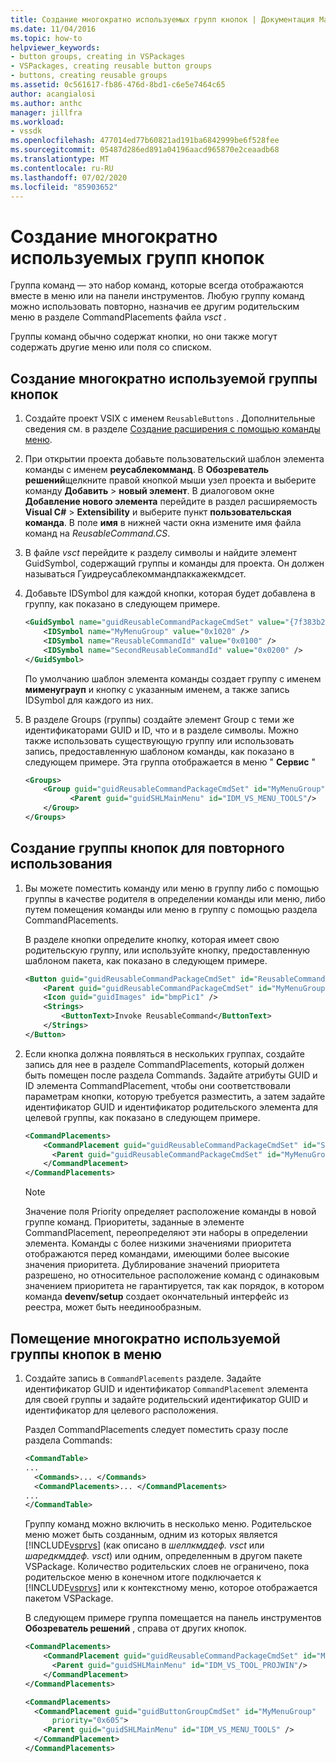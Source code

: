 ```yaml
---
title: Создание многократно используемых групп кнопок | Документация Майкрософт
ms.date: 11/04/2016
ms.topic: how-to
helpviewer_keywords:
- button groups, creating in VSPackages
- VSPackages, creating reusable button groups
- buttons, creating reusable groups
ms.assetid: 0c561617-fb86-476d-8bd1-c6e5e7464c65
author: acangialosi
ms.author: anthc
manager: jillfra
ms.workload:
- vssdk
ms.openlocfilehash: 477014ed77b60821ad191ba6842999be6f528fee
ms.sourcegitcommit: 05487d286ed891a04196aacd965870e2ceaadb68
ms.translationtype: MT
ms.contentlocale: ru-RU
ms.lasthandoff: 07/02/2020
ms.locfileid: "85903652"
---
```

# <a name="create-reusable-groups-of-buttons"></a>Создание многократно используемых групп кнопок
Группа команд — это набор команд, которые всегда отображаются вместе в меню или на панели инструментов. Любую группу команд можно использовать повторно, назначив ее другим родительским меню в разделе CommandPlacements файла *vsct* .

 Группы команд обычно содержат кнопки, но они также могут содержать другие меню или поля со списком.

## <a name="to-create-a-reusable-group-of-buttons"></a>Создание многократно используемой группы кнопок

1. Создайте проект VSIX с именем `ReusableButtons` . Дополнительные сведения см. в разделе [Создание расширения с помощью команды меню](../extensibility/creating-an-extension-with-a-menu-command.md).

2. При открытии проекта добавьте пользовательский шаблон элемента команды с именем **реусаблекомманд**. В **Обозреватель решений**щелкните правой кнопкой мыши узел проекта и выберите команду **Добавить**  >  **новый элемент**. В диалоговом окне **Добавление нового элемента** перейдите в раздел расширяемость **Visual C#**  >  **Extensibility** и выберите пункт **пользовательская команда**. В поле **имя** в нижней части окна измените имя файла команд на *ReusableCommand.CS*.

3. В файле *vsct* перейдите к разделу символы и найдите элемент GuidSymbol, содержащий группы и команды для проекта. Он должен называться Гуидреусаблекоммандпаккажекмдсет.

4. Добавьте IDSymbol для каждой кнопки, которая будет добавлена в группу, как показано в следующем примере.

    ```xml
    <GuidSymbol name="guidReusableCommandPackageCmdSet" value="{7f383b2a-c6b9-4c1d-b4b8-a26dc5b60ca1}">
        <IDSymbol name="MyMenuGroup" value="0x1020" />
        <IDSymbol name="ReusableCommandId" value="0x0100" />
        <IDSymbol name="SecondReusableCommandId" value="0x0200" />
    </GuidSymbol>
    ```

     По умолчанию шаблон элемента команды создает группу с именем **мименуграуп** и кнопку с указанным именем, а также запись IDSymbol для каждого из них.

5. В разделе Groups (группы) создайте элемент Group с теми же идентификаторами GUID и ID, что и в разделе символы. Можно также использовать существующую группу или использовать запись, предоставленную шаблоном команды, как показано в следующем примере. Эта группа отображается в меню " **Сервис** "

    ```xml
    <Groups>
        <Group guid="guidReusableCommandPackageCmdSet" id="MyMenuGroup" priority="0x0600">
              <Parent guid="guidSHLMainMenu" id="IDM_VS_MENU_TOOLS"/>
        </Group>
    </Groups>
    ```

## <a name="to-create-a-group-of-buttons-for-reuse"></a>Создание группы кнопок для повторного использования

1. Вы можете поместить команду или меню в группу либо с помощью группы в качестве родителя в определении команды или меню, либо путем помещения команды или меню в группу с помощью раздела CommandPlacements.

     В разделе кнопки определите кнопку, которая имеет свою родительскую группу, или используйте кнопку, предоставленную шаблоном пакета, как показано в следующем примере.

    ```xml
    <Button guid="guidReusableCommandPackageCmdSet" id="ReusableCommandId" priority="0x0100" type="Button">
        <Parent guid="guidReusableCommandPackageCmdSet" id="MyMenuGroup" />
        <Icon guid="guidImages" id="bmpPic1" />
        <Strings>
            <ButtonText>Invoke ReusableCommand</ButtonText>
        </Strings>
    </Button>
    ```

2. Если кнопка должна появляться в нескольких группах, создайте запись для нее в разделе CommandPlacements, который должен быть помещен после раздела Commands. Задайте атрибуты GUID и ID элемента CommandPlacement, чтобы они соответствовали параметрам кнопки, которую требуется разместить, а затем задайте идентификатор GUID и идентификатор родительского элемента для целевой группы, как показано в следующем примере.

    ```xml
    <CommandPlacements>
        <CommandPlacement guid="guidReusableCommandPackageCmdSet" id="SecondReusableCommandId" priority="0x105">
          <Parent guid="guidReusableCommandPackageCmdSet" id="MyMenuGroup" />
        </CommandPlacement>
    </CommandPlacements>
    ```

    > [!NOTE]
    > Значение поля Priority определяет расположение команды в новой группе команд. Приоритеты, заданные в элементе CommandPlacement, переопределяют эти наборы в определении элемента. Команды с более низкими значениями приоритета отображаются перед командами, имеющими более высокие значения приоритета. Дублирование значений приоритета разрешено, но относительное расположение команд с одинаковым значением приоритета не гарантируется, так как порядок, в котором команда **devenv/setup** создает окончательный интерфейс из реестра, может быть неединообразным.

## <a name="to-put-a-reusable-group-of-buttons-on-a-menu"></a>Помещение многократно используемой группы кнопок в меню

1. Создайте запись в `CommandPlacements` разделе. Задайте идентификатор GUID и идентификатор `CommandPlacement` элемента для своей группы и задайте родительский идентификатор GUID и идентификатор для целевого расположения.

    Раздел CommandPlacements следует поместить сразу после раздела Commands:

   ```xml
   <CommandTable>
   ...
     <Commands>... </Commands>
     <CommandPlacements>... </CommandPlacements>
   ...
   </CommandTable>
   ```

    Группу команд можно включить в несколько меню. Родительское меню может быть созданным, одним из которых является [!INCLUDE[vsprvs](../code-quality/includes/vsprvs_md.md)] (как описано в *шеллкмддеф. vsct* или *шаредкмддеф. vsct*) или одним, определенным в другом пакете VSPackage. Количество родительских слоев не ограничено, пока родительское меню в конечном итоге подключается к [!INCLUDE[vsprvs](../code-quality/includes/vsprvs_md.md)] или к контекстному меню, которое отображается пакетом VSPackage.

    В следующем примере группа помещается на панель инструментов **Обозреватель решений** , справа от других кнопок.

   ```xml
   <CommandPlacements>
       <CommandPlacement guid="guidReusableCommandPackageCmdSet" id="MyMenuGroup" priority="0xF00">
         <Parent guid="guidSHLMainMenu" id="IDM_VS_TOOL_PROJWIN"/>
       </CommandPlacement>
   </CommandPlacements>
   ```

   ```xml
   <CommandPlacements>
     <CommandPlacement guid="guidButtonGroupCmdSet" id="MyMenuGroup"
         priority="0x605">
       <Parent guid="guidSHLMainMenu" id="IDM_VS_MENU_TOOLS" />
     </CommandPlacement>
   </CommandPlacements>

   ```
